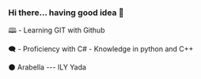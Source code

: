 ### Hi there... having good idea 👋

🕮 - Learning GIT with Github

🗨 - Proficiency with C# - Knowledge in python and C++



🌑 Arabella --- ILY Yada
<!--
**GeorgePaulino/GeorgePaulino** is a ✨ _special_ ✨ repository because its `README.md` (this file) appears on your GitHub profile.

Here are some ideas to get you started:

- 🔭 I’m currently working on ...
- 🌱 I’m currently learning ...
- 👯 I’m looking to collaborate on ...
- 🤔 I’m looking for help with ...
- 💬 Ask me about ...
- 📫 How to reach me: ...
- 😄 Pronouns: ...
- ⚡ Fun fact: ...
-->
